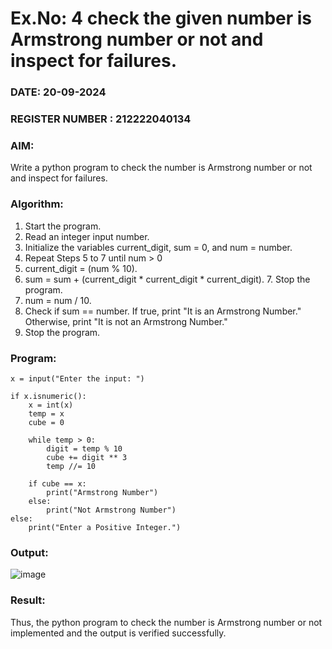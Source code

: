 # Ex.No: 4 check the given number is Armstrong number or not and inspect for failures.
### DATE: 20-09-2024                                                                        
### REGISTER NUMBER : 212222040134
### AIM: 
Write a python program to check the number is Armstrong number or not and inspect for failures.

### Algorithm:
1.  Start the program.
2.	Read an integer input number.
3.	Initialize the variables current_digit, sum = 0, and num = number.
4.	Repeat Steps 5 to 7 until num > 0
5.	current_digit = (num % 10).
6.	sum = sum + (current_digit * current_digit * current_digit). 7. Stop the program.
7.	num = num / 10.
8.	Check if sum == number. If true, print "It is an Armstrong Number." Otherwise, print "It is not an Armstrong Number."
9.	Stop the program.

### Program:
```
x = input("Enter the input: ")

if x.isnumeric():
    x = int(x)
    temp = x
    cube = 0

    while temp > 0:
        digit = temp % 10
        cube += digit ** 3
        temp //= 10

    if cube == x:
        print("Armstrong Number")
    else:
        print("Not Armstrong Number")
else:
    print("Enter a Positive Integer.")
```




### Output:
 ![image](https://github.com/user-attachments/assets/b9de3823-ed6e-4165-8e88-13990317845d)






### Result:
Thus, the python program to check the number is Armstrong number or not implemented and the output is verified successfully.


